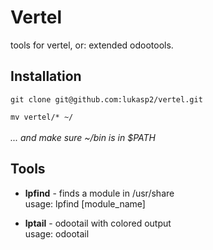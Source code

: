 # Vertel
tools for vertel, or: extended odootools. 

## Installation
`git clone git@github.com:lukasp2/vertel.git` 

`mv vertel/* ~/` \
\
*... and make sure ~/bin is in $PATH*

## Tools
* **lpfind** - finds a module in /usr/share \
usage: lpfind \[module_name\]

* **lptail** - odootail with colored output \
usage: odootail

